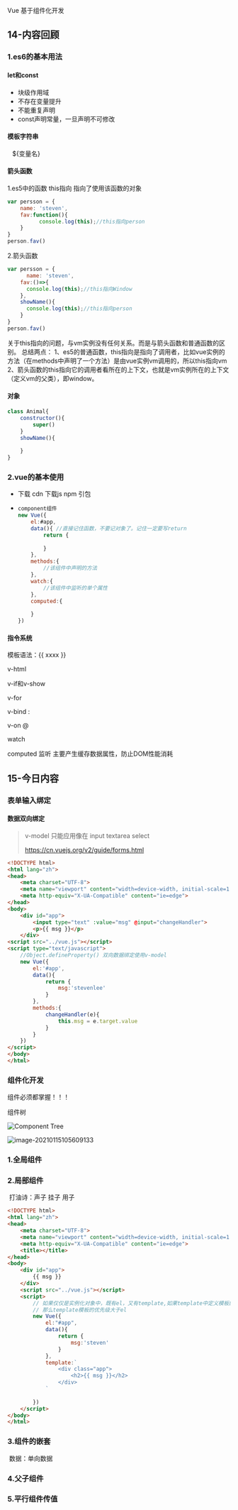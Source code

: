 Vue 基于组件化开发

## 14-内容回顾

### 1.es6的基本用法

#### let和const

-   块级作用域
-   不存在变量提升
-   不能重复声明
-   const声明常量，一旦声明不可修改

#### 模板字符串

` ` ${变量名}

#### 箭头函数

1.es5中的函数 this指向 指向了使用该函数的对象

```javascript
var persson = {
    name: 'steven',
    fav:function(){
    	  console.log(this);//this指向person
    }
}
person.fav()
```



2.箭头函数

```javascript
var persson = {
	  name: 'steven',
    fav:()=>{
      console.log(this);//this指向Window
    },
    showName(){
  	  console.log(this);//this指向person
    }
}
person.fav()
```



关于this指向的问题，与vm实例没有任何关系。而是与箭头函数和普通函数的区别。
总结两点：
1、es5的普通函数，this指向是指向了调用者，比如vue实例的方法（在methods中声明了一个方法）是由vue实例vm调用的，所以this指向vm
2、箭头函数的this指向它的调用者看所在的上下文，也就是vm实例所在的上下文（定义vm的父类），即window。

#### 对象

```javascript
class Animal{
    constructor(){
        super()
    }
    showName(){
        
    }
}
```

### 2.vue的基本使用

-   下载 cdn 下载js npm 引包

-   ```javascript
    component组件
    new Vue({
        el:#app,
        data(){ //直接记住函数，不要记对象了。记住一定要写return
        	return {
                
    		}
    	},
        methods:{
            //该组件中声明的方法
        },
        watch:{
            //该组件中监听的单个属性
        },
        computed:{
            
        }
    })
    ```

#### 指令系统

模板语法：{{ xxxx }}

v-html

v-if和v-show

v-for

v-bind :

v-on @

watch

computed 监听 主要产生缓存数据属性，防止DOM性能消耗

## 15-今日内容

### 表单输入绑定

#### 数据双向绑定

>   v-model 只能应用像在 input textarea select
>
>   https://cn.vuejs.org/v2/guide/forms.html

```html
<!DOCTYPE html>
<html lang="zh">
<head>
    <meta charset="UTF-8">
    <meta name="viewport" content="width=device-width, initial-scale=1.0">
    <meta http-equiv="X-UA-Compatible" content="ie=edge">
</head>
<body>
    <div id="app">
        <input type="text" :value="msg" @input="changeHandler">
        <p>{{ msg }}</p>
    </div>
<script src="../vue.js"></script>
<script type="text/javascript">
    //Object.defineProperty() 双向数据绑定使用v-model
    new Vue({
        el:'#app',
        data(){
            return {
                msg:'stevenlee'
            }
        },
        methods:{
            changeHandler(e){
                this.msg = e.target.value
            }
        }
    })
</script>
</body>
</html>
```



### 组件化开发

组件必须都掌握！！！

组件树

![Component Tree](学习笔记.assets/components.png)

![image-20210115105609133](学习笔记.assets/image-20210115105609133.png)

### 1.全局组件

### 2.局部组件

​		打油诗：声子 挂子 用子

```html
<!DOCTYPE html>
<html lang="zh">
<head>
    <meta charset="UTF-8">
    <meta name="viewport" content="width=device-width, initial-scale=1.0">
    <meta http-equiv="X-UA-Compatible" content="ie=edge">
    <title></title>
</head>
<body>
    <div id="app">
        {{ msg }}
    </div>
    <script src="../vue.js"></script>
    <script>
        // 如果仅仅是实例化对象中，既有el，又有template,如果template中定义模板的内容
        // 那么template模板的优先级大于el
        new Vue({
            el:"#app",
            data(){
                return {
                    msg:'steven'
                }
            },
            template:`
                <div class="app">
                    <h2>{{ msg }}</h2>
                </div>
            `
           
        })
    </script>
</body>
</html> 
```



### 3.组件的嵌套

​		数据：单向数据

### 4.父子组件

### 5.平行组件传值







